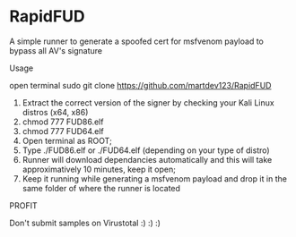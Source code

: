 # RapidFUD
A simple runner to generate a spoofed cert for msfvenom payload to bypass all AV's signature

Usage

open terminal
sudo git clone https://github.com/martdev123/RapidFUD

1) Extract the correct version of the signer by checking your Kali Linux distros (x64, x86)
2) chmod 777 FUD86.elf
3) chmod 777 FUD64.elf
4) Open terminal as ROOT;
5)  Type ./FUD86.elf or ./FUD64.elf (depending on your type of distro)
6)  Runner will download dependancies automatically and this will take approximatively 10 minutes, keep it open;
7)  Keep it running while generating a msfvenom payload and drop it in the same folder of where the runner is located

PROFIT

Don't submit samples on Virustotal :) :) :)

